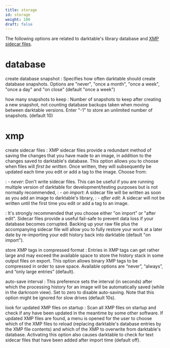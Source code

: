 ```yaml
---
title: storage
id: storage
weight: 100
draft: false
---
```


The following options are related to darktable's library database and [XMP sidecar files](../overview/sidecar-files/_index.md).

# database

create database snapshot
: Specifies how often darktable should create database snapshots. Options are "never", "once a month", "once a week", "once a day" and "on close" (default "once a week")

how many snapshots to keep
: Number of snapshots to keep after creating a new snapshot, not counting database backups taken when moving between darktable versions. Enter "-1" to store an unlimited number of snapshots. (default 10)

# xmp

create sidecar files
: XMP sidecar files provide a redundant method of saving the changes that you have made to an image, in addition to the changes saved to darktable's database. This option allows you to choose when files will _first be written_. Once written, they will subsequently be updated each time you edit or add a tag to the image. Choose from:

: - _never_: Don't write sidecar files. This can be useful if you are running multiple version of darktable for development/testing purposes but is not normally recommended,
: - _on import_: A sidecar file will be written as soon as you add an image to darktable's library,
: - _after edit_: A sidecar will not be written until the first time you edit or add a tag to an image.

: It's strongly recommended that you choose either "on import" or "after edit". Sidecar files provide a useful fail-safe to prevent data loss if your database becomes corrupted. Backing up your raw file plus the accompanying sidecar file will allow you to fully restore your work at a later date by re-importing your edit history back into darktable (default "on import").

store XMP tags in compressed format
: Entries in XMP tags can get rather large and may exceed the available space to store the history stack in some output files on export. This option allows binary XMP tags to be compressed in order to save space. Available options are “never”, “always”, and “only large entries” (default).

auto-save interval
: This preference sets the interval (in seconds) after which the processing history for an image will be automatically saved (while in the darkroom view). Set to zero to disable auto-saving. Note that this option might be ignored for slow drives (default 10s).

look for updated XMP files on startup
: Scan all XMP files on startup and check if any have been updated in the meantime by some other software. If updated XMP files are found, a menu is opened for the user to choose which of the XMP files to reload (replacing darktable's database entries by the XMP file contents) and which of the XMP to overwrite from darktable's database. Activating this option also causes darktable to check for text sidecar files that have been added after import time (default off). 
